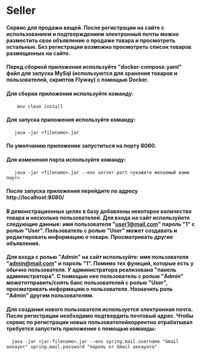 # Seller
#### Сервис для продажи вещей. После регистрации на сайте с использованием и подтверждением электронный почты можно разместить свое объявление о продаже товара и просмотреть остальные. Без регистрации возможно просмотреть список товаров размещенных на сайте.

#### Перед сборкой приложения используйте "docker-compose.yaml" файл для запуска MySql (используются для хранения товаров и пользователей, скриптов Flyway) с помощью Docker.

#### Для сборки приложения используйте команду:
        mnv clean install
#### Для запуска приложения используйте команду:
       java -jar <filename>.jar
#### По умолчанию приложение запуститься на порту 8080.

#### Для изменения порта используйте команду:
       java -jar <filename>.jar --env server.port <укажите желаемый вами порт>
       
#### После запуска приложения перейдите по адресу http://localhost:8080/ 
#### В демонстрационных целях в базу добавлены некоторое количество товара и несколько пользователей. Для входа на сайт используйете следующие данные:  имя пользователя "user1@mail.com" пароль "1" с ролью "User". Пользователь с ролью "User" может создавать и редактировать информацию о товаре. Просматривать другие объявления.

#### Для входа с ролью "Admin" на сайт используйте:  имя пользователя "admin@mail.com" и пароль "1". Помимо тех функций, которые есть у обычно пользователя. У администратора реализована "панель администратора". С помощью нее пользователь с ролью "Admin" можетотправить/снять банс  пользователей с ролью "User", просматривать информацию о пользователе. Назначить роль "Admin" другим пользователям.

#### Для создания нового пользователя используется электронная почта. После регистрации необходимо подтвердить почтовый адрес. Чтобы сервис по регистрации новых пользователейкорректно отрабатывал требуется запустить приложение с помощью команды:
      java -jar <jar-filename>.jar --env spring.mail.username "Gmail аккаунт" spring.mail.password "пароль от Gmail аккаунта" 
